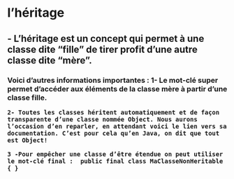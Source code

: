 <h1> l’héritage</h1>
<h2>- L’héritage est un concept qui permet à une classe dite “fille” de tirer profit d’une autre classe dite “mère”. </h2>
<h3>
Voici d’autres informations importantes :
    1- Le mot-clé super permet d’accéder aux éléments de la classe mère à partir d’une classe fille.

    2- Toutes les classes héritent automatiquement et de façon transparente d’une classe nommée Object. Nous aurons l’occasion d’en reparler, en attendant voici le lien vers sa documentation. C’est pour cela qu’en Java, on dit que tout est Object!

    3 -Pour empêcher une classe d’être étendue on peut utiliser le mot-clé final :  public final class MaClasseNonHeritable { }
</h3>


